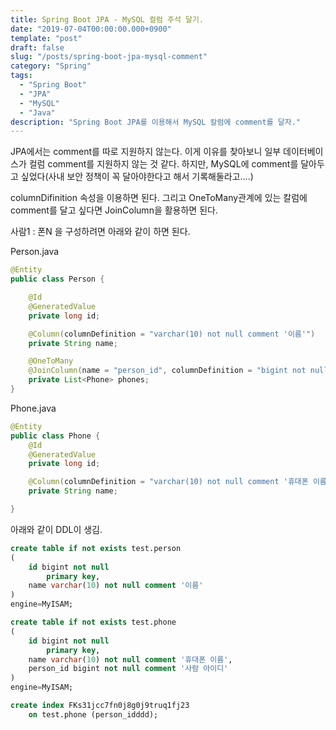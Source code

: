 ```yaml
---
title: Spring Boot JPA - MySQL 컬럼 주석 달기.
date: "2019-07-04T00:00:00.000+0900"
template: "post"
draft: false
slug: "/posts/spring-boot-jpa-mysql-comment"
category: "Spring"
tags:
  - "Spring Boot"
  - "JPA"
  - "MySQL"
  - "Java"
description: "Spring Boot JPA를 이용해서 MySQL 칼럼에 comment를 달자."
---
```

JPA에서는 comment를 따로 지원하지 않는다. 이게 이유를 찾아보니 일부 데이터베이스가 컬럼 comment를 지원하지 않는 것 같다. 하지만, MySQL에 comment를 달아두고 싶었다(사내 보안 정책이 꼭 달아야한다고 해서 기록해둘라고....)  

columnDifinition 속성을 이용하면 된다. 그리고 OneToMany관계에 있는 칼럼에 comment를 달고 싶다면 JoinColumn을 활용하면 된다.  
  
사람1 : 폰N 을 구성하려면 아래와 같이 하면 된다.

Person.java
```java
@Entity
public class Person {

    @Id
    @GeneratedValue
    private long id;

    @Column(columnDefinition = "varchar(10) not null comment '이름'")
    private String name;

    @OneToMany
    @JoinColumn(name = "person_id", columnDefinition = "bigint not null comment '사람 아이디'")
    private List<Phone> phones;
}

```

Phone.java
```java
@Entity
public class Phone {
    @Id
    @GeneratedValue
    private long id;

    @Column(columnDefinition = "varchar(10) not null comment '휴대폰 이름'")
    private String name;

}

```

아래와 같이 DDL이 생김.
```sql
create table if not exists test.person
(
	id bigint not null
		primary key,
	name varchar(10) not null comment '이름'
)
engine=MyISAM;

create table if not exists test.phone
(
	id bigint not null
		primary key,
	name varchar(10) not null comment '휴대폰 이름',
	person_id bigint not null comment '사람 아이디'
)
engine=MyISAM;

create index FKs31jcc7fn0j8g0j9truq1fj23
	on test.phone (person_idddd);


```

